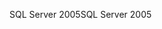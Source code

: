 <span data-ttu-id="918eb-101">SQL Server 2005</span><span class="sxs-lookup"><span data-stu-id="918eb-101">SQL Server 2005</span></span>